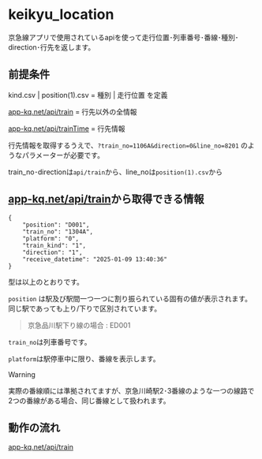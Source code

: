 # keikyu_location

京急線アプリで使用されているapiを使って走行位置･列車番号･番線･種別･direction･行先を返します。

## 前提条件

kind.csv | position(1).csv = 種別 | 走行位置 を定義

[app-kq.net/api/train](https://app-kq.net/api/train) = 行先以外の全情報

[app-kq.net/api/trainTime](https://app-kq.net/api/trainTime) = 行先情報

行先情報を取得するうえで、```?train_no=1106A&direction=0&line_no=8201``` のようなパラメーターが必要です。

train_no･directionは```api/train```から、line_noは```position(1).csv```から

## [app-kq.net/api/train](https://app-kq.net/api/train)から取得できる情報

```
{
    "position": "D001",
    "train_no": "1304A",
    "platform": "0",
    "train_kind": "1",
    "direction": "1",
    "receive_datetime": "2025-01-09 13:40:36"
}
```

型は以上のとおりです。

```position``` は駅及び駅間一つ一つに割り振られている固有の値が表示されます。同じ駅であっても上り/下りで区別されています。

> 京急品川駅下り線の場合 : ED001

```train_no```は列車番号です。

```platform```は駅停車中に限り、番線を表示します。

> [!WARNING]
> 実際の番線順には準拠されてますが、京急川崎駅2･3番線のような一つの線路で2つの番線がある場合、同じ番線として扱われます。

## 動作の流れ

[app-kq.net/api/train](https://app-kq.net/api/train)